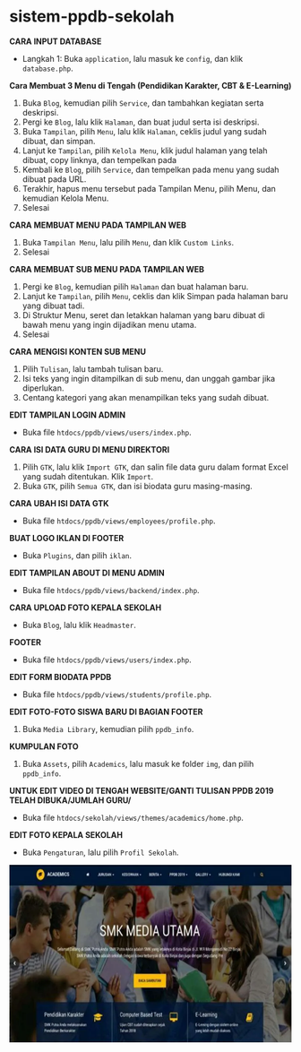 # sistem-ppdb-sekolah

**CARA INPUT DATABASE**
- Langkah 1: Buka `application`, lalu masuk ke `config`, dan klik `database.php`.

**Cara Membuat 3 Menu di Tengah (Pendidikan Karakter, CBT & E-Learning)**
1. Buka `Blog`, kemudian pilih `Service`, dan tambahkan kegiatan serta deskripsi.
2. Pergi ke `Blog`, lalu klik `Halaman`, dan buat judul serta isi deskripsi.
3. Buka `Tampilan`, pilih `Menu`, lalu klik `Halaman`, ceklis judul yang sudah dibuat, dan simpan.
4. Lanjut ke `Tampilan`, pilih `Kelola Menu`, klik judul halaman yang telah dibuat, copy linknya, dan tempelkan pada
5. Kembali ke `Blog`, pilih `Service`, dan tempelkan pada menu yang sudah dibuat pada URL.
6. Terakhir, hapus menu tersebut pada Tampilan Menu, pilih Menu, dan kemudian Kelola Menu.
7. Selesai

**CARA MEMBUAT MENU PADA TAMPILAN WEB**
1. Buka `Tampilan Menu`, lalu pilih `Menu`, dan klik `Custom Links`.
2. Selesai

**CARA MEMBUAT SUB MENU PADA TAMPILAN WEB**
1. Pergi ke `Blog`, kemudian pilih `Halaman` dan buat halaman baru.
2. Lanjut ke `Tampilan`, pilih `Menu`, ceklis dan klik Simpan pada halaman baru yang dibuat tadi.
3. Di Struktur Menu, seret dan letakkan halaman yang baru dibuat di bawah menu yang ingin dijadikan menu utama.
4. Selesai

**CARA MENGISI KONTEN SUB MENU**
1. Pilih `Tulisan`, lalu tambah tulisan baru.
2. Isi teks yang ingin ditampilkan di sub menu, dan unggah gambar jika diperlukan.
3. Centang kategori yang akan menampilkan teks yang sudah dibuat.

**EDIT TAMPILAN LOGIN ADMIN**
- Buka file `htdocs/ppdb/views/users/index.php`.

**CARA ISI DATA GURU DI MENU DIREKTORI**
1. Pilih `GTK`, lalu klik `Import GTK`, dan salin file data guru dalam format Excel yang sudah ditentukan. Klik `Import`.
2. Buka `GTK`, pilih `Semua GTK`, dan isi biodata guru masing-masing.

**CARA UBAH ISI DATA GTK**
- Buka file `htdocs/ppdb/views/employees/profile.php`.

**BUAT LOGO IKLAN DI FOOTER**
- Buka `Plugins`, dan pilih `iklan`.

**EDIT TAMPILAN ABOUT DI MENU ADMIN**
- Buka file `htdocs/ppdb/views/backend/index.php`.

**CARA UPLOAD FOTO KEPALA SEKOLAH**
- Buka `Blog`, lalu klik `Headmaster`.

**FOOTER**
- Buka file `htdocs/ppdb/views/users/index.php`.

**EDIT FORM BIODATA PPDB**
- Buka file `htdocs/ppdb/views/students/profile.php`.

**EDIT FOTO-FOTO SISWA BARU DI BAGIAN FOOTER**
1. Buka `Media Library`, kemudian pilih `ppdb_info`.

**KUMPULAN FOTO**
1. Buka `Assets`, pilih `Academics`, lalu masuk ke folder `img`, dan pilih `ppdb_info`.

**UNTUK EDIT VIDEO DI TENGAH WEBSITE/GANTI TULISAN PPDB 2019 TELAH DIBUKA/JUMLAH GURU/**
- Buka file `htdocs/sekolah/views/themes/academics/home.php`.

**EDIT FOTO KEPALA SEKOLAH**
- Buka `Pengaturan`, lalu pilih `Profil Sekolah`.

![banner](https://github.com/ZakaFahmi/sistem-ppdb-sekolah/blob/main/banner.png)

